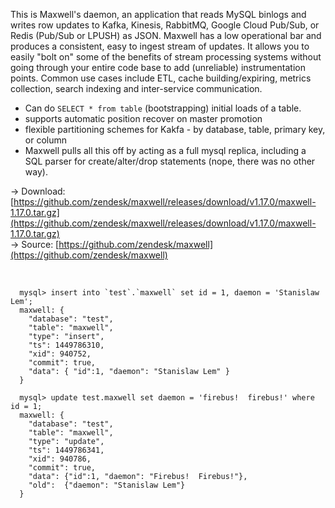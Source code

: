 <div id="maxwell-header">
</div>

This is Maxwell's daemon, an application that reads MySQL binlogs and writes
row updates to Kafka, Kinesis, RabbitMQ, Google Cloud Pub/Sub, or Redis (Pub/Sub or LPUSH) as JSON.  Maxwell has a
low operational bar and produces a consistent, easy to ingest stream of updates.
It allows you to easily "bolt on" some of the benefits of stream processing
systems without going through your entire code base to add (unreliable)
instrumentation points.  Common use cases include ETL, cache building/expiring,
metrics collection, search indexing and inter-service communication.

- Can do `SELECT * from table` (bootstrapping) initial loads of a table.
- supports automatic position recover on master promotion
- flexible partitioning schemes for Kakfa - by database, table, primary key, or column
- Maxwell pulls all this off by acting as a full mysql replica, including a SQL
  parser for create/alter/drop statements (nope, there was no other way).

&rarr; Download:
[https://github.com/zendesk/maxwell/releases/download/v1.17.0/maxwell-1.17.0.tar.gz](https://github.com/zendesk/maxwell/releases/download/v1.17.0/maxwell-1.17.0.tar.gz)
<br/>
&rarr; Source:
[https://github.com/zendesk/maxwell](https://github.com/zendesk/maxwell)

<br style="clear:both"/>


```
  mysql> insert into `test`.`maxwell` set id = 1, daemon = 'Stanislaw Lem';
  maxwell: {
    "database": "test",
    "table": "maxwell",
    "type": "insert",
    "ts": 1449786310,
    "xid": 940752,
    "commit": true,
    "data": { "id":1, "daemon": "Stanislaw Lem" }
  }
```

```
  mysql> update test.maxwell set daemon = 'firebus!  firebus!' where id = 1;
  maxwell: {
    "database": "test",
    "table": "maxwell",
    "type": "update",
    "ts": 1449786341,
    "xid": 940786,
    "commit": true,
    "data": {"id":1, "daemon": "Firebus!  Firebus!"},
    "old":  {"daemon": "Stanislaw Lem"}
  }
```
